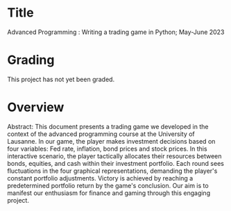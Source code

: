 # Title
Advanced Programming : Writing a trading game in Python; May-June 2023
# Grading
This project has not yet been graded.
# Overview
Abstract:
This document presents a trading game we developed in the context of the advanced programming course at the University of Lausanne. In our game, the player makes investment decisions based on four variables: Fed rate, inflation, bond prices and stock prices. In this interactive scenario, the player tactically allocates their resources between bonds, equities, and cash within their investment portfolio. Each round sees fluctuations in the four graphical representations, demanding the player's constant portfolio adjustments. Victory is achieved by reaching a predetermined portfolio return by the game's conclusion. Our aim is to manifest our enthusiasm for finance and gaming through this engaging project.
